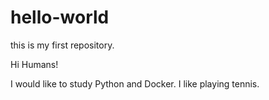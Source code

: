 # hello-world
this is my first repository.

Hi Humans!

I would like to study Python and Docker.
I like playing tennis.
